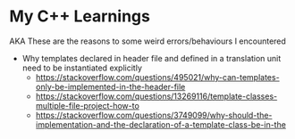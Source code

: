 # My C++ Learnings

AKA These are the reasons to some weird errors/behaviours I encountered

- Why templates declared in header file and defined in a translation unit
  need to be instantiated explicitly
  - https://stackoverflow.com/questions/495021/why-can-templates-only-be-implemented-in-the-header-file
  - https://stackoverflow.com/questions/13269116/template-classes-multiple-file-project-how-to
  - https://stackoverflow.com/questions/3749099/why-should-the-implementation-and-the-declaration-of-a-template-class-be-in-the
